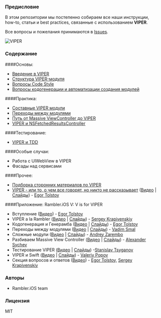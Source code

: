 ### Предисловие

В этом репозитории мы постепенно собираем все наши инструкции, how-to, статьи и best practices, связанные с использованием **VIPER**.

Все вопросы и пожелания принимаются в [Issues](https://github.com/rambler-ios/The-Book-of-VIPER/issues).

![VIPER](http://i.imgur.com/z0BTfgi.png)

### Содержание

####Основы:
- [Введение в VIPER](IntroductionToVIPER.md)
- [Структура VIPER-модуля](ModuleStructure.md)
- [Вопросы Code Style](CodeStyle.md)
- [Вопросы кодогенерации и автоматизации создания модулей](CodeGeneration.md)

####Практика:
- [Составные VIPER модули](CompoundModules.md)
- [Переходы между модулями](ModuleTransitions.md)
- [Путь от Massive ViewController до VIPER](MVCChainsawMassacre.md)
- [VIPER и NSFetchedResultsController](FRCInVIPER.md)

####Тестирование:
- [VIPER и TDD](TDDVIPER.md)

####Особые случаи:
- Работа с UIWebView в VIPER
- Фасады над сервисами

####Прочее:
- [Подборка сторонних материалов по VIPER](Links.md)
- [VIPER - или то, о чем все говорят, но никто не рассказывает](https://habrahabr.ru/company/e-Legion/blog/275491/) ([Видео](https://www.youtube.com/watch?v=dGTdlNjh_5U) | [Слайды](https://speakerdeck.com/etolstoy/viper-ili-to-o-chiem-vsie-ghovoriat-no-nikto-nie-rasskazyvaiet)) - [Egor Tolstoy](https://github.com/igrekde)

####Приложение: Rambler.iOS V: V is for VIPER
- Вступление ([Видео](http://www.youtube.com/watch?v=zjw6Md1mMjQ)) - [Egor Tolstoy](https://github.com/igrekde)
- VIPER a la Rambler ([Видео](http://www.youtube.com/watch?v=mEju4PyuCBM) | [Слайды](http://www.slideshare.net/Rambler-iOS/viper-a-la-rambler)) - [Sergey Krapivenskiy](https://github.com/serkrapiv)
- Кодогенерация и Генерамба ([Видео](http://www.youtube.com/watch?v=NXNiN9FaUnY) | [Слайды](http://www.slideshare.net/Rambler-iOS/viper-56423582)) - [Egor Tolstoy](https://github.com/igrekde)
- Переходы между модулями ([Видео](http://www.youtube.com/watch?v=XvAHqDvGqzE) | [Слайды](http://www.slideshare.net/Rambler-iOS/viper-56423732)) - [Vadim Smal](https://github.com/CognitiveDisson)
- Сложные модули ([Видео](http://www.youtube.com/watch?v=4ZPQ_qotx4M) | [Слайды](http://www.slideshare.net/Rambler-iOS/viper-56423837)) - [Andrey Zarembo](https://github.com/AndreyZarembo)
- Разбиваем Massive View Controller ([Видео](http://www.youtube.com/watch?v=aVuIk6F2rFA) | [Слайды](http://www.slideshare.net/Rambler-iOS/massive-view-controller)) - [Alexander Sychev](https://github.com/Brain89)
- Тестирование VIPER ([Видео](http://www.youtube.com/watch?v=1y2vxtD7b6g) | [Слайды](http://www.slideshare.net/Rambler-iOS/tdd-viper)) -[Stanislav Tsyganov](https://github.com/AlloyDev)
- VIPER и Swift ([Видео](http://www.youtube.com/watch?v=m4MYKzlqtH8) | [Слайды](http://www.slideshare.net/Rambler-iOS/viper-swift)) - [Valeriy Popov](https://github.com/complexityclass)
- Секция вопросов и ответов ([Видео](http://www.youtube.com/watch?v=mFvAIcL4C_4)) - [Egor Tolstoy](https://github.com/igrekde), [Sergey Krapivenskiy](https://github.com/serkrapiv)

### Авторы

- Rambler.iOS team

### Лицензия

MIT
